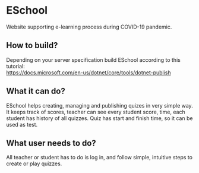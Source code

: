 # ESchool
Website supporting e-learning process during COVID-19 pandemic.

## How to build?

Depending on your server specification build ESchool according to this tutorial:\
https://docs.microsoft.com/en-us/dotnet/core/tools/dotnet-publish

## What it can do?

ESchool helps creating, managing and publishing quizes in very simple way.
It keeps track of scores, teacher can see every student score, time, each student has history of all quizzes.
Quiz has start and finish time, so it can be used as test.

## What user needs to do?

All teacher or student has to do is log in, and follow simple, intuitive steps to create or play quizzes.
